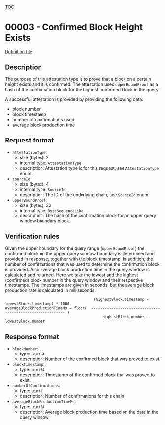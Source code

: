 [TOC](../README.md)

# 00003 - Confirmed Block Height Exists

[Definition file](../../lib/verification/attestation-types/t-00003-confirmed-block-height-exists.ts)

## Description

The purpose of this attestation type is to prove that a block on a certain height exists and it is confirmed. 
The attestation uses `upperBoundProof` as a hash of the confirmation block for the highest confirmed block in the query.

A successful attestation is provided by providing the following data:
- block number
- block timestamp
- number of confirmations used
- average block production time
## Request format

- `attestationType`:
  - size (bytes): 2
  - internal type: `AttestationType`  
  - description: Attestation type id for this request, see `AttestationType` enum.
- `sourceId`:
  - size (bytes): 4
  - internal type: `SourceId`
  - description: The ID of the underlying chain, see `SourceId` enum.
- `upperBoundProof`:
  - size (bytes): 32
  - internal type: `ByteSequenceLike`
  - description: The hash of the confirmation block for an upper query window boundary block.

## Verification rules

Given the upper boundary for the query range (`upperBoundProof`) the confirmed block on the upper query window boundary is determined and provided in response, together with the block timestamp. In addition, the number of confirmations that was used to determine the confirmation block is provided. Also average block production time in the query window is calculated and returned. Here we take the lowest and the highest (confirmed) block number in the query window and their respective timestamps. The timestamps are given in seconds, but the average block production rate is calculated in milliseconds.
```
                                        (highestBlock.timestamp - lowestBlock.timestamp) * 1000
averageBlockProductionTimeMs = floor(  ---------------------------------------------------------- )
                                            highestBlock.number - lowestBlock.number
```

## Response format

- `blockNumber`:
  - type: `uint64`
  - description: Number of the confirmed block that was proved to exist.
- `blockTimestamp`:,
  - type: `uint64`
  - description: Timestamp of the confirmed block that was proved to exist.
- `numberOfConfirmations`:
  - type: `uint8`
  - description: Number of confirmations for this chain
- `averageBlockProductionTimeMs`:
  - type: `uint64`
  - description: Average block production time based on the data in the query window.
